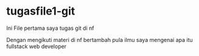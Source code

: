 # tugasfile1-git
Ini File pertama saya tugas git di nf

Dengan mengikuti materi di nf bertambah pula ilmu saya mengenai apa itu fullstack web developer
